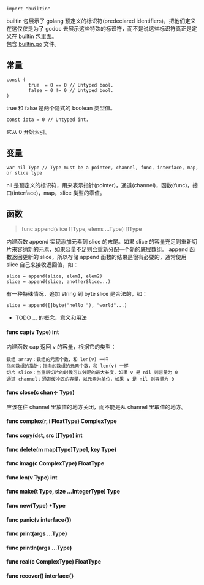 ```  
import "builtin"
```  

builtin 包展示了 golang 预定义的标识符(predeclared identifiers)，把他们定义在这仅仅是为了 godoc 去展示这些特殊的标识符，而不是说这些标识符真正是定义在 builtin 包里面。  
包含 [builtin.go](https://golang.google.cn/src/builtin/builtin.go) 文件。

## 常量
```  
const (
        true  = 0 == 0 // Untyped bool.
        false = 0 != 0 // Untyped bool.
)
```  
true 和 false 是两个隐式的 boolean 类型值。  

```  
const iota = 0 // Untyped int.
``` 

它从 0 开始索引。   

## 变量
```  
var nil Type // Type must be a pointer, channel, func, interface, map, or slice type
```  
nil 是预定义的标识符，用来表示指针(pointer)，通道(channel)，函数(func)，接口(interface)，map，slice 类型的零值。

## 函数
> func append(slice []Type, elems ...Type) []Type  

内建函数 append 实现添加元素到 slice 的末尾。如果 slice 的容量充足则重新切片来容纳新的元素，如果容量不足则会重新分配一个新的底层数组。 append 函数返回更新的 slice，所以存储 append 函数的结果是很有必要的，通常使用 slice 自己来接收返回值，如：
```  
slice = append(slice, elem1, elem2)
slice = append(slice, anotherSlice...)
```  
有一种特殊情况，追加 string 到 byte slice 是合法的，如：
```  
slice = append([]byte("hello "), "world"...)
```  
* TODO ... 的概念、意义和用法


#### func cap(v Type) int  
内建函数 cap 返回 v 的容量，根据它的类型：
```  
数组 array：数组的元素个数，和 len(v) 一样
指向数组的指针：指向的数组的元素个数，和 len(v) 一样
切片 slice：当重新切片的时候可以分配的最大长度，如果 v 是 nil 则容量为 0
通道 channel：通道缓冲区的容量，以元素为单位，如果 v 是 nil 则容量为 0
```  


#### func close(c chan<- Type)  

应该在往 channel 里放值的地方关闭，而不能是从 channel 里取值的地方。

#### func complex(r, i FloatType) ComplexType  


#### func copy(dst, src []Type) int  


#### func delete(m map[Type]Type1, key Type)  


#### func imag(c ComplexType) FloatType  


#### func len(v Type) int  


#### func make(t Type, size ...IntegerType) Type  


#### func new(Type) *Type  


#### func panic(v interface{})  


#### func print(args ...Type)  


#### func println(args ...Type)  


#### func real(c ComplexType) FloatType  


#### func recover() interface{}  
